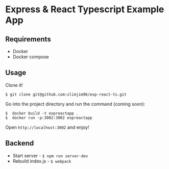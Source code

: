 # Express & React Typescript Example App

## Requirements

- Docker
- Docker compose

## Usage

Clone it!

```
$ git clone git@github.com:slimjim96/exp-react-ts.git
```

Go into the project directory and run the command (coming soon):

```
$  docker build -t expreactapp .
$  docker run -p:3002:3002 expreactapp
```

Open `http://localhost:3002` and enjoy!

## Backend

- Start server - `$ npm run server-dev`
- Rebuild index.js - `$ webpack`
